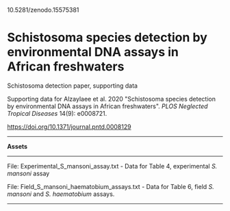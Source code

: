 10.5281/zenodo.15575381

# Schistosoma species detection by environmental DNA assays in African freshwaters

Schistosoma detection paper, supporting data

Supporting data for Alzaylaee et al. 2020 "Schistosoma species detection by environmental DNA assays in African freshwaters". _PLOS Neglected Tropical Diseases_ 14(9): e0008721. 

https://doi.org/10.1371/journal.pntd.0008129

***

**Assets**

***

File: Experimental_S_mansoni_assay.txt - Data for Table 4, experimental _S. mansoni_ assay 

File: Field_S_mansoni_haematobium_assays.txt - Data for Table 6, field _S. mansoni_ and _S. haematobium_ assays.

***
